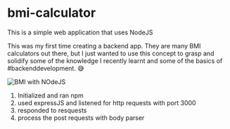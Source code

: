 # bmi-calculator

This is a simple web application that uses NodeJS 

This was my first time creating a backend app. They are many BMI calculators out there, but I just wanted to use this concept to grasp and solidify some of the knowledge I recently learnt and some of the basics of #backenddevelopment. 😅



![BMI with NOdeJS](https://user-images.githubusercontent.com/26835345/92197595-826bb280-ee72-11ea-9e92-e228f8a0d171.gif)


1. Initialized and ran npm
2. used expressJS and listened for http requests with port 3000
3. responded to resquests
4. process the post requests with body parser


